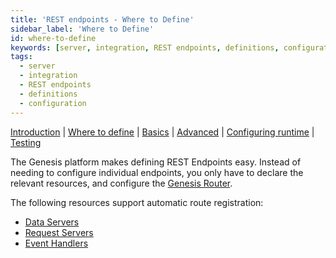 ```yaml
---
title: 'REST endpoints - Where to Define'
sidebar_label: 'Where to Define'
id: where-to-define
keywords: [server, integration, REST endpoints, definitions, configuration]
tags:
  - server
  - integration
  - REST endpoints
  - definitions
  - configuration
---
```


[Introduction](/server/integration/rest-endpoints/introduction/) | [Where to define](/server/integration/rest-endpoints/where-to-define) | [Basics](/server/integration/rest-endpoints/basics/) | [Advanced](/server/integration/rest-endpoints/advanced/) | [Configuring runtime](/server/integration/rest-endpoints/configuring-runtime/) | [Testing](/server/integration/rest-endpoints/testing/)

The Genesis platform makes defining REST Endpoints easy. Instead of needing to configure individual endpoints, you only have to declare the relevant resources, and configure the [Genesis Router](/server/configuring-runtime/genesis-router/).

The following resources support automatic route registration:
* [Data Servers](/server/data-server/introduction/)
* [Request Servers](/server/request-server/introduction/)
* [Event Handlers](/server/event-handler/introduction/)
